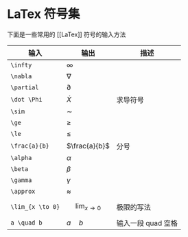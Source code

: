 # LaTex 符号集

下面是一些常用的 [[LaTex]] 符号的输入方法

|输入|输出|描述
|---|---|---
`\infty`|$\infty$
`\nabla`|$\nabla$
`\partial`|$\partial$
`\dot \Phi`|$\dot X$|求导符号
`\sim`|$\sim$
`\ge`|$\ge$
`\le`|$\le$
`\frac{a}{b}`|$\frac{a}{b}$|分号
`\alpha`|$\alpha$
`\beta`|$\beta$
`\gamma`|$\gamma$
`\approx`|$\approx$
`\lim_{x \to 0}`|$$\lim_{x \to 0}$$|极限的写法
`a \quad b`|$a\quad b$|输入一段 quad 空格